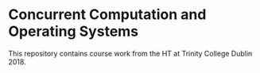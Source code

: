 Concurrent Computation and Operating Systems
====
This repository contains course work from the HT at Trinity College Dublin 2018.
